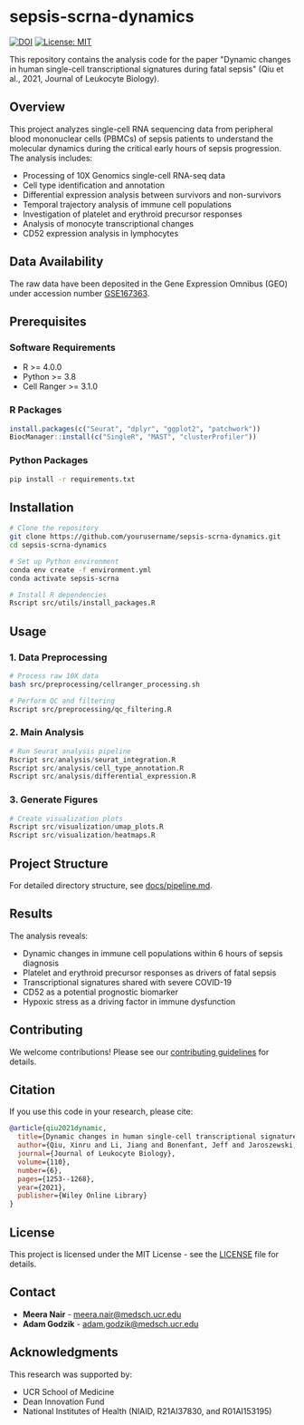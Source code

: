 # sepsis-scrna-dynamics

[![DOI](https://zenodo.org/badge/DOI/10.1002/JLB.5MA0721-825R.svg)](https://doi.org/10.1002/JLB.5MA0721-825R)
[![License: MIT](https://img.shields.io/badge/License-MIT-yellow.svg)](https://opensource.org/licenses/MIT)

This repository contains the analysis code for the paper "Dynamic changes in human single-cell transcriptional signatures during fatal sepsis" (Qiu et al., 2021, Journal of Leukocyte Biology).

## Overview

This project analyzes single-cell RNA sequencing data from peripheral blood mononuclear cells (PBMCs) of sepsis patients to understand the molecular dynamics during the critical early hours of sepsis progression. The analysis includes:

- Processing of 10X Genomics single-cell RNA-seq data
- Cell type identification and annotation
- Differential expression analysis between survivors and non-survivors
- Temporal trajectory analysis of immune cell populations
- Investigation of platelet and erythroid precursor responses
- Analysis of monocyte transcriptional changes
- CD52 expression analysis in lymphocytes

## Data Availability

The raw data have been deposited in the Gene Expression Omnibus (GEO) under accession number [GSE167363](https://www.ncbi.nlm.nih.gov/geo/query/acc.cgi?acc=GSE167363).

## Prerequisites

### Software Requirements
- R >= 4.0.0
- Python >= 3.8
- Cell Ranger >= 3.1.0

### R Packages
```R
install.packages(c("Seurat", "dplyr", "ggplot2", "patchwork"))
BiocManager::install(c("SingleR", "MAST", "clusterProfiler"))
```

### Python Packages
```bash
pip install -r requirements.txt
```

## Installation

```bash
# Clone the repository
git clone https://github.com/yourusername/sepsis-scrna-dynamics.git
cd sepsis-scrna-dynamics

# Set up Python environment
conda env create -f environment.yml
conda activate sepsis-scrna

# Install R dependencies
Rscript src/utils/install_packages.R
```

## Usage

### 1. Data Preprocessing
```bash
# Process raw 10X data
bash src/preprocessing/cellranger_processing.sh

# Perform QC and filtering
Rscript src/preprocessing/qc_filtering.R
```

### 2. Main Analysis
```R
# Run Seurat analysis pipeline
Rscript src/analysis/seurat_integration.R
Rscript src/analysis/cell_type_annotation.R
Rscript src/analysis/differential_expression.R
```

### 3. Generate Figures
```R
# Create visualization plots
Rscript src/visualization/umap_plots.R
Rscript src/visualization/heatmaps.R
```

## Project Structure


For detailed directory structure, see [docs/pipeline.md](docs/pipeline.md).

## Results

The analysis reveals:
- Dynamic changes in immune cell populations within 6 hours of sepsis diagnosis
- Platelet and erythroid precursor responses as drivers of fatal sepsis
- Transcriptional signatures shared with severe COVID-19
- CD52 as a potential prognostic biomarker
- Hypoxic stress as a driving factor in immune dysfunction

## Contributing

We welcome contributions! Please see our [contributing guidelines](CONTRIBUTING.md) for details.

## Citation

If you use this code in your research, please cite:

```bibtex
@article{qiu2021dynamic,
  title={Dynamic changes in human single-cell transcriptional signatures during fatal sepsis},
  author={Qiu, Xinru and Li, Jiang and Bonenfant, Jeff and Jaroszewski, Lukasz and Mittal, Aarti and Klein, Walter and Godzik, Adam and Nair, Meera G},
  journal={Journal of Leukocyte Biology},
  volume={110},
  number={6},
  pages={1253--1268},
  year={2021},
  publisher={Wiley Online Library}
}
```

## License

This project is licensed under the MIT License - see the [LICENSE](LICENSE) file for details.

## Contact

- **Meera Nair** - meera.nair@medsch.ucr.edu
- **Adam Godzik** - adam.godzik@medsch.ucr.edu

## Acknowledgments

This research was supported by:
- UCR School of Medicine
- Dean Innovation Fund
- National Institutes of Health (NIAID, R21AI37830, and R01AI153195)

